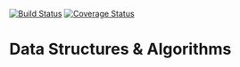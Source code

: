 [![Build Status](https://travis-ci.org/jarrodconnolly/ds-algs.svg?branch=master)](https://travis-ci.org/jarrodconnolly/ds-algs)
[![Coverage Status](https://coveralls.io/repos/github/jarrodconnolly/ds-algs/badge.svg)](https://coveralls.io/github/jarrodconnolly/ds-algs)

# Data Structures & Algorithms
